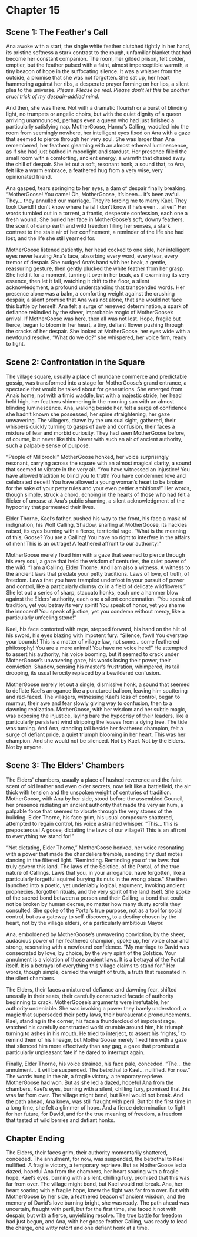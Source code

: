 # Chapter 15

## Scene 1: The Feather's Call

Ana awoke with a start, the single white feather clutched tightly in her hand, its pristine softness a stark contrast to the rough, unfamiliar blanket that had become her constant companion. The room, her gilded prison, felt colder, emptier, but the feather pulsed with a faint, almost imperceptible warmth, a tiny beacon of hope in the suffocating silence. It was a whisper from the outside, a promise that she was not forgotten. She sat up, her heart hammering against her ribs, a desperate prayer forming on her lips, a silent plea to the universe. *Please. Please be real. Please don’t let this be another cruel trick of my despair-addled mind.*

And then, she was there. Not with a dramatic flourish or a burst of blinding light, no trumpets or angelic choirs, but with the quiet dignity of a queen arriving unannounced, perhaps even a queen who had just finished a particularly satisfying nap. MotherGoose, Hanna’s Calling, waddled into the room from seemingly nowhere, her intelligent eyes fixed on Ana with a gaze that seemed to pierce through her very soul. She was larger than Ana remembered, her feathers gleaming with an almost ethereal luminescence, as if she had just bathed in moonlight and stardust. Her presence filled the small room with a comforting, ancient energy, a warmth that chased away the chill of despair. She let out a soft, resonant honk, a sound that, to Ana, felt like a warm embrace, a feathered hug from a very wise, very opinionated friend.

Ana gasped, tears springing to her eyes, a dam of despair finally breaking. “MotherGoose! You came! Oh, MotherGoose, it’s been… it’s been awful. They… they annulled our marriage. They’re forcing me to marry Kael. They took David! I don’t know where he is! I don’t know if he’s even… alive!” Her words tumbled out in a torrent, a frantic, desperate confession, each one a fresh wound. She buried her face in MotherGoose’s soft, downy feathers, the scent of damp earth and wild freedom filling her senses, a stark contrast to the stale air of her confinement, a reminder of the life she had lost, and the life she still yearned for.

MotherGoose listened patiently, her head cocked to one side, her intelligent eyes never leaving Ana’s face, absorbing every word, every tear, every tremor of despair. She nudged Ana’s hand with her beak, a gentle, reassuring gesture, then gently plucked the white feather from her grasp. She held it for a moment, turning it over in her beak, as if examining its very essence, then let it fall, watching it drift to the floor, a silent acknowledgment, a profound understanding that transcended words. Her presence alone was a balm, a comforting weight against the crushing despair, a silent promise that Ana was not alone, that she would not face this battle by herself. Ana felt a surge of renewed determination, a spark of defiance rekindled by the sheer, improbable magic of MotherGoose’s arrival. If MotherGoose was here, then all was not lost. Hope, fragile but fierce, began to bloom in her heart, a tiny, defiant flower pushing through the cracks of her despair. She looked at MotherGoose, her eyes wide with a newfound resolve. “What do we do?” she whispered, her voice firm, ready to fight.

## Scene 2: Confrontation in the Square

The village square, usually a place of mundane commerce and predictable gossip, was transformed into a stage for MotherGoose’s grand entrance, a spectacle that would be talked about for generations. She emerged from Ana’s home, not with a timid waddle, but with a majestic stride, her head held high, her feathers shimmering in the morning sun with an almost blinding luminescence. Ana, walking beside her, felt a surge of confidence she hadn’t known she possessed, her spine straightening, her gaze unwavering. The villagers, drawn by the unusual sight, gathered, their whispers quickly turning to gasps of awe and confusion, their faces a mixture of fear and morbid curiosity. They had seen MotherGoose before, of course, but never like this. Never with such an air of ancient authority, such a palpable sense of purpose.

“People of Millbrook!” MotherGoose honked, her voice surprisingly resonant, carrying across the square with an almost magical clarity, a sound that seemed to vibrate in the very air. “You have witnessed an injustice! You have allowed tradition to blind you to truth! You have condemned love and celebrated deceit! You have allowed a young woman’s heart to be broken for the sake of your petty rules and your even pettier ambitions!” Her words, though simple, struck a chord, echoing in the hearts of those who had felt a flicker of unease at Ana’s public shaming, a silent acknowledgment of the hypocrisy that permeated their lives.

Elder Thorne, Kael’s father, pushed his way to the front, his face a mask of indignation, his Wolf Calling, Shadow, snarling at MotherGoose, its hackles raised, its eyes burning with a fierce, territorial rage. “What is the meaning of this, Goose? You are a Calling! You have no right to interfere in the affairs of men! This is an outrage! A feathered affront to our authority!”

MotherGoose merely fixed him with a gaze that seemed to pierce through his very soul, a gaze that held the wisdom of centuries, the quiet power of the wild. “I am a Calling, Elder Thorne. And I am also a witness. A witness to the ancient laws that predate your petty traditions. Laws of love, of truth, of freedom. Laws that you have trampled underfoot in your pursuit of power and control, like a particularly clumsy ox in a field of delicate wildflowers.” She let out a series of sharp, staccato honks, each one a hammer blow against the Elders’ authority, each one a silent condemnation. “You speak of tradition, yet you betray its very spirit! You speak of honor, yet you shame the innocent! You speak of justice, yet you condemn without mercy, like a particularly unfeeling stone!”

Kael, his face contorted with rage, stepped forward, his hand on the hilt of his sword, his eyes blazing with impotent fury. “Silence, fowl! You overstep your bounds! This is a matter of village law, not some… some feathered philosophy! You are a mere animal! You have no voice here!” He attempted to assert his authority, his voice booming, but it seemed to crack under MotherGoose’s unwavering gaze, his words losing their power, their conviction. Shadow, sensing his master’s frustration, whimpered, its tail drooping, its usual ferocity replaced by a bewildered confusion.

MotherGoose merely let out a single, dismissive honk, a sound that seemed to deflate Kael’s arrogance like a punctured balloon, leaving him sputtering and red-faced. The villagers, witnessing Kael’s loss of control, began to murmur, their awe and fear slowly giving way to confusion, then to a dawning realization. MotherGoose, with her wisdom and her subtle magic, was exposing the injustice, laying bare the hypocrisy of their leaders, like a particularly persistent wind stripping the leaves from a dying tree. The tide was turning. And Ana, standing tall beside her feathered champion, felt a surge of defiant pride, a quiet triumph blooming in her heart. This was her champion. And she would not be silenced. Not by Kael. Not by the Elders. Not by anyone.

## Scene 3: The Elders' Chambers

The Elders’ chambers, usually a place of hushed reverence and the faint scent of old leather and even older secrets, now felt like a battlefield, the air thick with tension and the unspoken weight of centuries of tradition. MotherGoose, with Ana by her side, stood before the assembled Council, her presence radiating an ancient authority that made the very air hum, a palpable force that seemed to vibrate through the very stones of the building. Elder Thorne, his face grim, his usual composure shattered, attempted to regain control, his voice a strained whisper. “This… this is preposterous! A goose, dictating the laws of our village?! This is an affront to everything we stand for!”

“Not dictating, Elder Thorne,” MotherGoose honked, her voice resonating with a power that made the chandeliers tremble, sending tiny dust motes dancing in the filtered light. “Reminding. Reminding you of the laws that truly govern this land. The laws of the Solstice, of the Portal, of the true nature of Callings. Laws that you, in your arrogance, have forgotten, like a particularly forgetful squirrel burying its nuts in the wrong place.” She then launched into a poetic, yet undeniably logical, argument, invoking ancient prophecies, forgotten rituals, and the very spirit of the land itself. She spoke of the sacred bond between a person and their Calling, a bond that could not be broken by human decree, no matter how many dusty scrolls they consulted. She spoke of the Portal’s true purpose, not as a tool for social control, but as a gateway to self-discovery, to a destiny chosen by the heart, not by the village elders, or a particularly ambitious Mayor.

Ana, emboldened by MotherGoose’s unwavering conviction, by the sheer, audacious power of her feathered champion, spoke up, her voice clear and strong, resonating with a newfound confidence. “My marriage to David was consecrated by love, by choice, by the very spirit of the Solstice. Your annulment is a violation of those ancient laws. It is a betrayal of the Portal itself. It is a betrayal of everything this village claims to stand for.” Her words, though simple, carried the weight of truth, a truth that resonated in the silent chambers.

The Elders, their faces a mixture of defiance and dawning fear, shifted uneasily in their seats, their carefully constructed facade of authority beginning to crack. MotherGoose’s arguments were irrefutable, her authority undeniable. She was invoking a power they barely understood, a magic that superseded their petty laws, their bureaucratic pronouncements. Kael, standing in the corner, his face a thundercloud of impotent rage, watched his carefully constructed world crumble around him, his triumph turning to ashes in his mouth. He tried to interject, to assert his “rights,” to remind them of his lineage, but MotherGoose merely fixed him with a gaze that silenced him more effectively than any gag, a gaze that promised a particularly unpleasant fate if he dared to interrupt again.

Finally, Elder Thorne, his voice strained, his face pale, conceded. “The… the annulment… it will be suspended. The betrothal to Kael… nullified. For now.” The words hung in the air, a fragile victory, a temporary reprieve. MotherGoose had won. But as she led a dazed, hopeful Ana from the chambers, Kael’s eyes, burning with a silent, chilling fury, promised that this was far from over. The village might bend, but Kael would not break. And the path ahead, Ana knew, was still fraught with peril. But for the first time in a long time, she felt a glimmer of hope. And a fierce determination to fight for her future, for David, and for the true meaning of freedom, a freedom that tasted of wild berries and defiant honks.

## Chapter Ending

The Elders, their faces grim, their authority momentarily shattered, conceded. The annulment, for now, was suspended, the betrothal to Kael nullified. A fragile victory, a temporary reprieve. But as MotherGoose led a dazed, hopeful Ana from the chambers, her heart soaring with a fragile hope, Kael’s eyes, burning with a silent, chilling fury, promised that this was far from over. The village might bend, but Kael would not break. Ana, her heart soaring with a fragile hope, knew the fight was far from over. But with MotherGoose by her side, a feathered beacon of ancient wisdom, and the memory of David’s love burning bright, she was ready. The path ahead was uncertain, fraught with peril, but for the first time, she faced it not with despair, but with a fierce, unyielding resolve. The true battle for freedom had just begun, and Ana, with her goose feather Calling, was ready to lead the charge, one witty retort and one defiant honk at a time.